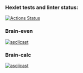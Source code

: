 ### Hexlet tests and linter status:
[![Actions Status](https://github.com/zabulyaka/python-project-49/actions/workflows/hexlet-check.yml/badge.svg)](https://github.com/zabulyaka/python-project-49/actions)
### Brain-even
[![asciicast](https://asciinema.org/a/OV7ZIWigp3d05784DefAXFkY6.svg)](https://asciinema.org/a/OV7ZIWigp3d05784DefAXFkY6)
### Brain-calc
[![asciicast](https://asciinema.org/a/nPAL5iexYnDmM9gK42Sc54q9M.svg)](https://asciinema.org/a/nPAL5iexYnDmM9gK42Sc54q9M)
